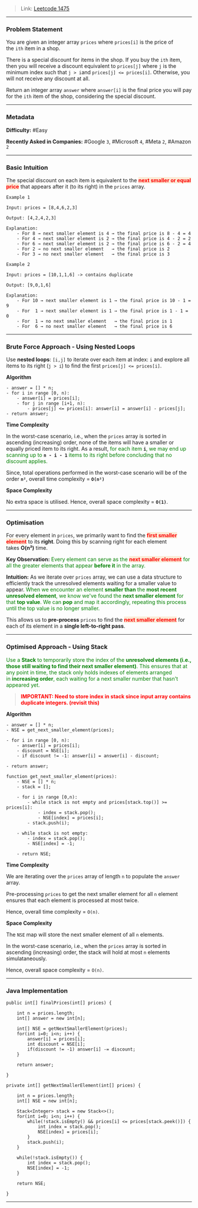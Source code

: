 
> Link: [Leetcode 1475](https://leetcode.com/problems/final-prices-with-a-special-discount-in-a-shop/description/)

---
### Problem Statement

You are given an integer array `prices` where `prices[i]` is the price of the `ith` item in a shop.

There is a special discount for items in the shop. If you buy the `ith` item, then you will receive a discount equivalent to `prices[j]` where `j` is the minimum index such that `j > i`and `prices[j] <= prices[i]`. Otherwise, you will not receive any discount at all.

Return an integer array `answer` where `answer[i]` is the final price you will pay for the `ith` item of the shop, considering the special discount.

---
### Metadata

**Difficulty:** #Easy 

**Recently Asked in Companies:** #Google `3`, #Microsoft `4`, #Meta `2`, #Amazon `2`

---
### Basic Intuition

The special discount on each item is equivalent to the <span style="color:red;background:#FAEBD7;font-weight:bold">next smaller or equal price</span> that appears after it (to its right) in the `prices` array.

```
Example 1

Input: prices = [8,4,6,2,3]

Output: [4,2,4,2,3]

Explanation: 
	- For 8 → next smaller element is 4 → the final price is 8 - 4 = 4
	- For 4 → next smaller element is 2 → the final price is 4 - 2 = 2
	- For 6 → next smaller element is 2 → the final price is 6 - 2 = 4
	- For 2 → no next smaller element   → the final price is 2
	- For 3 → no next smaller element   → the final price is 3
```

```
Example 2

Input: prices = [10,1,1,6] -> contains duplicate

Output: [9,0,1,6]

Explanation: 
	- For 10 → next smaller element is 1 → the final price is 10 - 1 = 9
	- For  1 → next smaller element is 1 → the final price is 1 - 1 = 0
	- For  1 → no next smaller element   → the final price is 1
	- For  6 → no next smaller element   → the final price is 6
```

---
### Brute Force Approach - Using Nested Loops

Use **nested loops**: `[i,j]` to iterate over each item at index: `i` and explore all items to its right (`j > i`) to find the first `prices[j] <= prices[i]`.

**Algorithm**

```
- answer = [] * n;
- for i in range [0, n):
	- answer[i] = prices[i];
	- for j in range [i+1, n):
		- prices[j] <= prices[i]: answer[i] = answer[i] - prices[j];
- return answer;
```

**Time Complexity**

In the worst-case scenario, i.e., when the `prices` array is sorted in ascending (increasing) order, none of the items will have a smaller or equally priced item to its right. As a result, <span style="color:green;">for each item</span> **`i`**<span style="color:green;">, we may end up scanning up to</span> **`n - i - 1`** <span style="color:green;">items to its right before concluding that no discount applies.</span>

Since, total operations performed in the worst-case scenario will be of the order **`n²`**, overall time complexity = **`O(n²)`** 

**Space Complexity**

No extra space is utilised. Hence, overall space complexity = **`O(1)`**.

---
### Optimisation

For every element in `prices`, we primarily want to find the <span style="color:red;background:#FAEBD7;font-weight:bold">first smaller element</span> to its **right**. Doing this by scanning right for each element takes **O(n²)** time. 

**Key Observation:** <span style="color:green;">Every element can serve as the <span style="color:red;background:#FAEBD7;font-weight:bold">next smaller element</span> for all the greater elements that appear <strong>before it</strong> in the array.</span> 

**Intuition:** As we iterate over `prices` array, we can use a data structure to efficiently track the unresolved elements waiting for a smaller value to appear. <span style="color:green;">When we encounter an element <strong>smaller than</strong> the <strong>most recent unresolved element</strong>, we know we've found the <strong>next smaller element</strong> for that <strong>top value</strong>. We can <strong>pop</strong> and map it accordingly, repeating this process until the top value is no longer smaller.</span>

This allows us to **pre-process** `prices` to find the <span style="color:red;background:#FAEBD7;font-weight:bold">next smaller element</span> for each of its element in a **single left-to-right pass**. 

---
### Optimised Approach - Using Stack

<span style="color:green;">Use a <strong>Stack</strong> to temporarily store the index of the <strong>unresolved elements (i.e., those still waiting to find their next smaller element)</strong>. This ensures that at any point in time, the stack only holds indexes of elements arranged in <strong>increasing order</strong>, each waiting for a next smaller number that hasn't appeared yet.</span>

> <span style="color:red;font-weight:bold">IMPORTANT: Need to store index in stack since input array contains duplicate integers. (revisit this)</span>

**Algorithm**

```
- answer = [] * n;
- NSE = get_next_smaller_element(prices);

- for i in range [0, n):
	- answer[i] = prices[i];
	- discount = NSE[i];
	- if discount != -1: answer[i] = answer[i] - discount;

- return answer;
```

```
function get_next_smaller_element(prices):
	- NSE = [] * n;
	- stack = [];

	- for i in range [0,n):
		- while stack is not empty and prices[stack.top()] >= prices[i]:
			- index = stack.pop();
			- NSE[index] = prices[i];
		- stack.push(i);

	- while stack is not empty:
		- index = stack.pop();
		- NSE[index] = -1;

	- return NSE;
```

**Time Complexity**

We are iterating over the `prices` array of length `n` to populate the `answer` array. 

Pre-processing `prices` to get the next smaller element for all `n` element ensures that each element is processed at most twice. 

Hence, overall time complexity = `O(n)`.

**Space Complexity**

The `NSE` map will store the next smaller element of all `n` elements.

In the worst-case scenario, i.e., when the `prices` array is sorted in ascending (increasing) order, the stack will hold at most `n` elements simulataneously. 

Hence, overall space complexity = `O(n)`.

---
### Java Implementation

```
public int[] finalPrices(int[] prices) {

	int n = prices.length;
	int[] answer = new int[n];

	int[] NSE = getNextSmallerElement(prices);
	for(int i=0; i<n; i++) {
		answer[i] = prices[i];
		int discount = NSE[i];
		if(discount != -1) answer[i] -= discount;
	}

	return answer;

}
```

```
private int[] getNextSmallerElement(int[] prices) {

	int n = prices.length;
	int[] NSE = new int[n];

	Stack<Integer> stack = new Stack<>();
	for(int i=0; i<n; i++) {
		while(!stack.isEmpty() && prices[i] <= prices[stack.peek()]) {
			int index = stack.pop();
			NSE[index] = prices[i];
		}
		stack.push(i);
	}

	while(!stack.isEmpty()) {
		int index = stack.pop();
		NSE[index] = -1;
	}

	return NSE;
	
}
```

---
